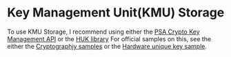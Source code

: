 # Key Management Unit(KMU) Storage
To use KMU Storage, I recommend using either the [PSA Crypto Key Management API](https://armmbed.github.io/mbed-crypto/html/overview/functionality.html#key-management) or the [HUK library](https://developer.nordicsemi.com/nRF_Connect_SDK/doc/latest/nrf/libraries/others/hw_unique_key.html#lib-hw-unique-key) 
For official samples on this, see the either the [Cryptographjy samples](https://developer.nordicsemi.com/nRF_Connect_SDK/doc/latest/nrf/samples/samples_crypto.html) or the [Hardware unique key sample](https://developer.nordicsemi.com/nRF_Connect_SDK/doc/latest/nrf/samples/keys/hw_unique_key/README.html).
